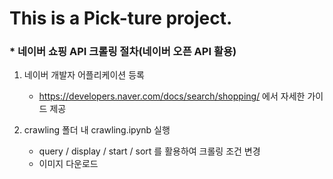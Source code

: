 This is a Pick-ture project.
=============

### * 네이버 쇼핑 API 크롤링 절차(네이버 오픈 API 활용)
1. 네이버 개발자 어플리케이션 등록
    * https://developers.naver.com/docs/search/shopping/ 에서 자세한 가이드 제공

2. crawling 폴더 내 crawling.ipynb 실행
    * query / display / start / sort 를 활용하여 크롤링 조건 변경
    * 이미지 다운로드

